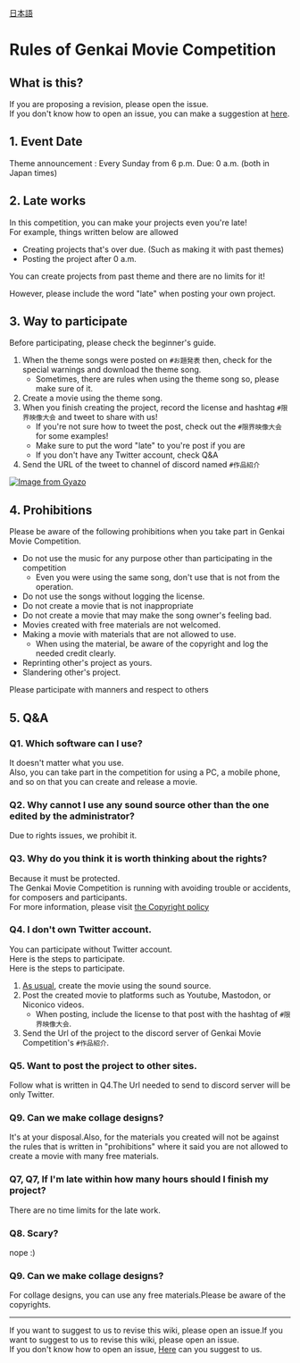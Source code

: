 [日本語](./MOVIE_en.md)

# Rules of Genkai Movie Competition

## What is this?

If you are proposing a revision, please open the issue.   
If you don't know how to open an issue, you can make a suggestion at [here](https://forms.gle/oq32ftHWYsapNHgg7).

## 1. Event Date

Theme announcement : Every Sunday from 6 p.m. Due: 0 a.m. (both in Japan times)

## 2. Late works

In this competition, you can make your projects even you're late!      
For example, things written below are allowed

- Creating projects that's over due. (Such as making it with past themes)
- Posting the project after 0 a.m.

You can create projects from past theme and there are no limits for it!

However, please include the word "late" when posting your own project.


## 3. Way to participate

Before participating, please check the beginner's guide.

1. When the theme songs were posted on `#お題発表` then, check for the special warnings and download the theme song.
    - Sometimes, there are rules when using the theme song so, please make sure  of it.
1. Create a movie using the theme song.
1. When you finish creating the project,  record the license and hashtag `#限界映像大会` and tweet to share with us!
    - If you're not sure how to tweet the post, check out the `#限界映像大会` for some examples!
    - Make sure to put the word "late" to you're post if you are
    - If you don't have any Twitter account, check Q&A
1. Send the URL of the tweet to channel of discord named `#作品紹介`

[![Image from Gyazo](https://i.gyazo.com/0e78227975ffb72fe6c619d0e1760c4a.png)](https://gyazo.com/0e78227975ffb72fe6c619d0e1760c4a)

## 4. Prohibitions

Please be aware of the following prohibitions when you take part in Genkai Movie Competition.

- Do not use the music for any purpose other than participating in the competition
    - Even you were using the same song, don't use that is not from the operation.
- Do not use the songs without logging the license.
- Do not create a movie that is not inappropriate
- Do not create a movie that may make the song owner's feeling bad.
- Movies created with free materials are not welcomed.
- Making a movie with materials that are not allowed to use.
    - When using the material, be aware of the copyright and log the needed credit clearly.
- Reprinting other's project as yours.
- Slandering other's project.

Please participate with manners and respect to others

## 5. Q&A

### Q1. Which software can I use?

It doesn't matter what you use.      
Also, you can take part in the competition for using a PC, a mobile phone, and so on that you can create and release a movie.

### Q2. Why cannot I use any sound source other than the one edited by the administrator?

Due to rights issues, we prohibit it.

### Q3. Why do you think it is worth thinking about the rights?

Because it must be protected.      
The Genkai Movie Competition is running with avoiding trouble or accidents, for composers and participants.       
For more information, please visit [the Copyright policy](./COPYRIGHT_POLICY_ja.md)

### Q4. I don't own Twitter account.

You can participate without Twitter account.     
Here is the steps to participate.     
Here is the steps to participate.

1. [As usual,](https://github.com/Chipsnet/projectgenkai-web/blob/master/doc/MOVIE_ja.md#3-%E5%8F%82%E5%8A%A0%E6%96%B9%E6%B3%95) create the movie using the sound source.
1. Post the created movie to platforms such as Youtube, Mastodon, or Niconico videos.
    - When posting, include the license to that post with the hashtag of `#限界映像大会`.
1. Send the Url of the project to the discord server of Genkai Movie Competition's `#作品紹介`.

### Q5. Want to post the project to other sites.

Follow what is written in Q4.The Url needed to send to discord server will be only Twitter.

### Q9. Can we make collage designs?

It's at your disposal.Also, for the materials you created will not be against the rules that is written in "prohibitions" where it said you are not allowed to create a movie with many free materials.

### Q7, Q7, If I'm late within how many hours should I finish my project?

There are no time limits for the late work.

### Q8. Scary?

nope :)

### Q9. Can we make collage designs?

For collage designs, you can use any free materials.Please be aware of the copyrights.

----

If you want to suggest to us to revise this wiki, please open an issue.If you want to suggest to us to revise this wiki, please open an issue.   
If you don't know how to open an issue, [Here](https://forms.gle/oq32ftHWYsapNHgg7) can you suggest to us.
